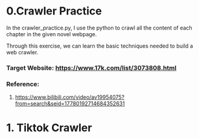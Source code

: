 # 0.Crawler Practice

In the crawler_practice.py, I use the python to crawl all the content of each chapter in the given novel webpage.

Through this exercise, we can learn the basic techniques needed to build a web crawler.

### Target Website: https://www.17k.com/list/3073808.html

### Reference: 

1. https://www.bilibili.com/video/av19954075?from=search&seid=17780192714684352631


# 1. Tiktok Crawler
